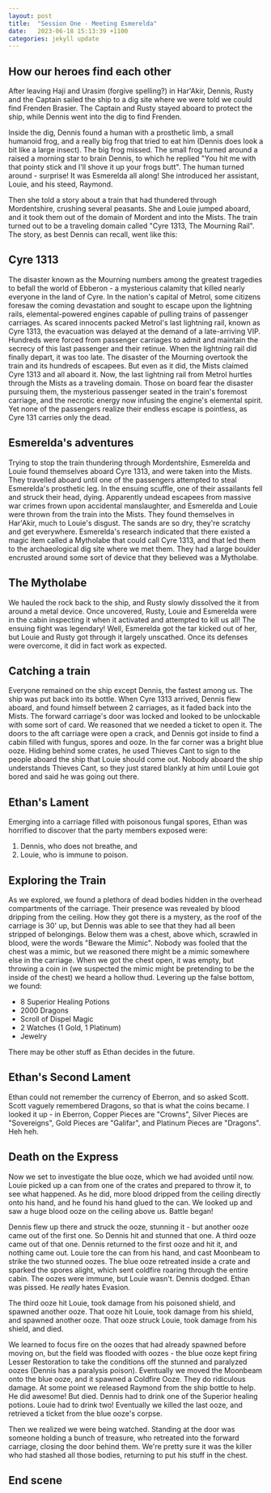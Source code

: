 ```yaml
---
layout: post
title:  "Session One - Meeting Esmerelda"
date:   2023-06-18 15:13:39 +1100
categories: jekyll update
---
```

## How our heroes find each other

After leaving Haji and Urasim (forgive spelling?) in Har'Akir, Dennis, Rusty and the Captain sailed the ship to a dig site where we were told we could find Frenden Brasier. The Captain and Rusty stayed aboard to protect the ship, while Dennis went into the dig to find Frenden.

Inside the dig, Dennis found a human with a prosthetic limb, a small humanoid frog, and a really big frog that tried to eat him (Dennis does look a bit like a large insect). The big frog missed. The small frog turned around a raised a morning star to brain Dennis, to which he replied "You hit me with that pointy stick and I'll shove it up your frogs butt". The human turned around - surprise! It was Esmerelda all along! She introduced her assistant, Louie, and his steed, Raymond.

Then she told a story about a train that had thundered through Mordentshire, crushing several peasants. She and Louie jumped aboard, and it took them out of the domain of Mordent and into the Mists. The train turned out to be a traveling domain called "Cyre 1313, The Mourning Rail". The story, as best Dennis can recall, went like this:

## Cyre 1313

The disaster known as the Mourning numbers among the greatest tragedies to befall the world of Ebberon - a
mysterious calamity that killed nearly everyone in the land of Cyre. In the nation's capital of Metrol, some
citizens foresaw the coming devastation and sought to escape upon the lightning rails, elemental-powered
engines capable of pulling trains of passenger carriages. As scared innocents packed Metrol's last lightning
rail, known as Cyre 1313, the evacuation was delayed at the demand of a late-arriving VIP. Hundreds were
forced from passenger carriages to admit and maintain the secrecy of this last passenger and their retinue.
When the lightning rail did finally depart, it was too late. The disaster of the Mourning overtook the train
and its hundreds of escapees. But even as it did, the Mists claimed Cyre 1313 and all aboard it. Now, the
last lightning rail from Metrol hurtles through the Mists as a traveling domain. Those on board fear the
disaster pursuing them, the mysterious passenger seated in the train's foremost carriage, and the necrotic
energy now infusing the engine's elemental spirit. Yet none of the passengers realize their endless escape
is pointless, as Cyre 131 carries only the dead.

## Esmerelda's adventures

Trying to stop the train thundering through Mordentshire, Esmerelda and Louie found themselves aboard Cyre
1313, and were taken into the Mists. They travelled aboard until one of the passengers attempted to steal
Esmerelda's prosthetic leg. In the ensuing scuffle, one of their assailants fell and struck their head,
dying. Apparently undead escapees from massive war crimes frown upon accidental manslaughter, and Esmerelda
and Louie were thrown from the train into the Mists. They found themselves in Har'Akir, much to Louie's
disgust. The sands are so dry, they're scratchy and get everywhere. Esmerelda's research indicated that
there existed a magic item called a Mytholabe that could call Cyre 1313, and that led them to the
archaeological dig site where we met them. They had a large boulder encrusted around some sort of device
that they believed was a Mytholabe.

## The Mytholabe

We hauled the rock back to the ship, and Rusty slowly dissolved the it from around a metal device. Once
uncovered, Rusty, Louie and Esmerelda were in the cabin inspecting it when it activated and attempted to
kill us all! The ensuing fight was legendary! Well, Esmerelda got the tar kicked out of her, but Louie and
Rusty got through it largely unscathed.
Once its defenses were overcome, it did in fact work as expected.

## Catching a train

Everyone remained on the ship except Dennis, the fastest among us. The ship was put back into its bottle.
When Cyre 1313 arrived, Dennis flew aboard, and found himself between 2 carriages, as it faded back into the
Mists. The forward carriage's door was locked and looked to be unlockable with some sort of card. We
reasoned that we needed a ticket to open it. The doors to the aft carriage were open a crack, and Dennis got
inside to find a cabin filled with fungus, spores and ooze. In the far corner was a bright blue ooze. Hiding
behind some crates, he used Thieves Cant to sign to the people aboard the ship that Louie should come out.
Nobody aboard the ship understands Thieves Cant, so they just stared blankly at him until Louie got bored
and said he was going out there.

## Ethan's Lament

Emerging into a carriage filled with poisonous fungal spores, Ethan was horrified to discover that the party
members exposed were:

1. Dennis, who does not breathe, and
2. Louie, who is immune to poison.

## Exploring the Train

As we explored, we found a plethora of dead bodies hidden in the overhead compartments of the carriage. Their
presence was revealed by blood dripping from the ceiling. How they got there is a mystery, as the roof of
the carriage is 30' up, but Dennis was able to see that they had all been stripped of belongings. Below them
was a chest, above which, scrawled in blood, were the words "Beware the Mimic". Nobody was fooled that the
chest was a mimic, but we reasoned there might be a mimic somewhere else in the carriage. When we got the
chest open, it was empty, but throwing a coin in (we suspected the mimic might be pretending to be the
inside of the chest) we heard a hollow thud. Levering up the false bottom, we found:

* 8 Superior Healing Potions
* 2000 Dragons
* Scroll of Dispel Magic
* 2 Watches (1 Gold, 1 Platinum)
* Jewelry

There may be other stuff as Ethan decides in the future.

## Ethan's Second Lament

Ethan could not remember the currency of Eberron, and so asked Scott. Scott vaguely remembered Dragons, so
that is what the coins became. I looked it up - in Eberron, Copper Pieces are "Crowns", Silver Pieces are
"Sovereigns", Gold Pieces are "Galifar", and Platinum Pieces are "Dragons". Heh heh.

## Death on the Express

Now we set to investigate the blue ooze, which we had avoided until now. Louie picked up a can from one of
the crates and prepared to throw it, to see what happened. As he did, more blood dripped from the ceiling
directly onto his hand, and he found his hand glued to the can. We looked up and saw a huge blood ooze on
the ceiling above us. Battle began!

Dennis flew up there and struck the ooze, stunning it - but another ooze came out of the first one. So Dennis
hit and stunned that one. A third ooze came out of that one. Dennis returned to the first ooze and hit it,
and nothing came out. Louie tore the can from his hand, and cast Moonbeam to strike the two stunned oozes.
The blue ooze retreated inside a crate and sparked the spores alight, which sent coldfire roaring through
the entire cabin. The oozes were immune, but Louie wasn't. Dennis dodged. Ethan was pissed. He <i>really</i>
hates Evasion.

The third ooze hit Louie, took damage from his poisoned shield, and spawned another ooze. That ooze hit
Louie, took damage from his shield, and spawned another ooze. That ooze struck Louie, took damage from his
shield, and died.

We learned to focus fire on the oozes that had already spawned before moving on, but the field was flooded
with oozes - the blue ooze kept firing Lesser Restoration to take the conditions off the stunned and
paralyzed oozes (Dennis has a paralysis poison). Eventually we moved the Moonbeam onto the blue ooze, and it
spawned a Coldfire Ooze. They do ridiculous damage. At some point we released Raymond from the ship bottle
to help. He did awesome! But died. Dennis had to drink one of the Superior healing potions. Louie had to
drink two! Eventually we killed the last ooze, and retrieved a ticket from the blue ooze's corpse.

Then we realized we were being watched. Standing at the door was someone holding a bunch of treasure, who
retreated into the forward carriage, closing the door behind them. We're pretty sure it was the killer who
had stashed all those bodies, returning to put his stuff in the chest.


## End scene
